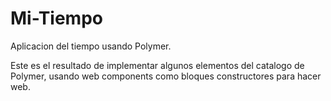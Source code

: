 # Mi-Tiempo

Aplicacion del tiempo usando Polymer.

Este es el resultado de implementar algunos elementos del catalogo de Polymer, usando web components como bloques constructores para hacer web.


